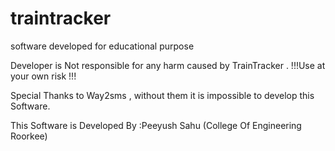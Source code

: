 # traintracker
software developed for educational purpose 

Developer is Not responsible for any harm caused by TrainTracker .
!!!Use at your own risk  !!!

Special Thanks to Way2sms , without them it is impossible to develop this Software. 

This Software is Developed By :Peeyush Sahu (College Of Engineering Roorkee)


